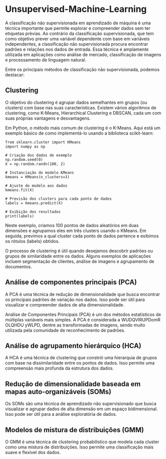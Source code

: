 # Unsupervised-Machine-Learning


A classificação não supervisionada em aprendizado de máquina é uma técnica importante que permite explorar e compreender dados sem ter etiquetas prévias. Ao contrário da classificação supervisionada, que tem como objetivo prever uma variável dependente com base em variáveis independentes, a classificação não supervisionada procura encontrar padrões e relações nos dados de entrada. Essa técnica é amplamente utilizada em aplicações como análise de mercado, classificação de imagens e processamento de linguagem natural.

Entre os principais métodos de classificação não supervisionada, podemos destacar:

## Clustering

O objetivo do clustering é agrupar dados semelhantes em grupos (ou clusters) com base nas suas características. Existem vários algoritmos de clustering, como K-Means, Hierarchical Clustering e DBSCAN, cada um com suas próprias vantagens e desvantagens.

Em Python, o método mais comum de clustering é o K-Means. Aqui está um exemplo básico de como implementá-lo usando a biblioteca scikit-learn:

``` 
from sklearn.cluster import KMeans
import numpy as np

# Criação dos dados de exemplo
np.random.seed(0)
X = np.random.randn(100, 2)

# Instanciação do modelo KMeans
kmeans = KMeans(n_clusters=3)

# Ajuste do modelo aos dados
kmeans.fit(X)

# Previsão dos clusters para cada ponto de dados
labels = kmeans.predict(X)

# Exibição dos resultados
print(labels)
```

Neste exemplo, criamos 100 pontos de dados aleatórios em duas dimensões e agrupamos eles em três clusters usando o KMeans. Em seguida, previmos a qual cluster cada ponto de dados pertence e exibimos os rótulos (labels) obtidos.

O processo de clustering é útil quando desejamos descobrir padrões ou grupos de similaridade entre os dados. Alguns exemplos de aplicações incluem segmentação de clientes, análise de imagens e agrupamento de documentos.

## Análise de componentes principais (PCA)
A PCA é uma técnica de redução de dimensionalidade que busca encontrar os principais padrões de variação nos dados. Isso pode ser útil para visualizar e compreender dados de alta dimensionalidade.

Análise de Componentes Principais (PCA) é um dos métodos estatísticos de múltiplas variáveis mais simples. A PCA é considerada a WUDQVIRUPDomR OLQHDU yWLPD, dentre as transformadas de imagens, sendo muito utilizada pela comunidade de reconhecimento de padrões.

## Análise de agrupamento hierárquico (HCA)
A HCA é uma técnica de clustering que constrói uma hierarquia de grupos com base na dissimilaridade entre os pontos de dados. Isso permite uma compreensão mais profunda da estrutura dos dados.

## Redução de dimensionalidade baseada em mapas auto-organizáveis (SOMs)
Os SOMs são uma técnica de aprendizado não supervisionado que busca visualizar e agrupar dados de alta dimensão em um espaço bidimensional. Isso pode ser útil para a análise exploratória de dados.

## Modelos de mistura de distribuições (GMM)
O GMM é uma técnica de clustering probabilístico que modela cada cluster como uma mistura de distribuições. Isso permite uma classificação mais suave e flexível dos dados.

